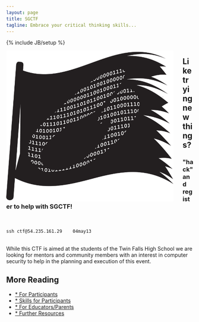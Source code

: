 ```yaml
---
layout: page
title: SGCTF
tagline: Embrace your critical thinking skills...
---
```

{% include JB/setup %}

<div style="width:475px;float:left;"><img alt="SocialGeeks CTF" src="/assets/themes/twitter/images/SG_CTF_flag1.png" title="SocialGeeks CTF" /></div>

<div style="margin-top:10px;">
<h2>Like trying new things?</h2>
<h3>"hack" and register to help with SGCTF!</h3 >
<br />
<p><code>ssh ctf@54.235.161.29 &nbsp;&nbsp; 04may13</code></p>
<p class='muted'><br />While this CTF is aimed at the students of the Twin Falls High School we are looking for mentors and community members with an interest in computer security to help in the planning and execution of this event.</p>

<h2>More Reading</h2>
<ul class="unstyled">
	<li><a href="participants.html">* For Participants</a></li>
	<li><a href="skills.html">* Skills for Participants</a></li>
	<li><a href="parentsteachers.html">* For Educators/Parents</a></li>
	<li><a href="resources.html">* Further Resources</a></li>
</ul>
</div>
<div style="clear:both">&nbsp;</div>